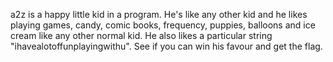 a2z is a happy little kid in a program. He's like any other kid and he likes playing games, candy, comic books, frequency, puppies, balloons and ice cream like any other normal kid. He also likes a particular string "ihavealotoffunplayingwithu". See if you can win his favour and get the flag.
